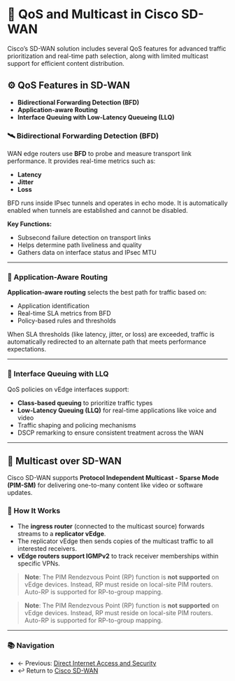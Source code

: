 # 🎯 QoS and Multicast in Cisco SD-WAN

Cisco’s SD-WAN solution includes several QoS features for advanced traffic prioritization and real-time path selection, along with limited multicast support for efficient content distribution.

## ⚙️ QoS Features in SD-WAN
- **Bidirectional Forwarding Detection (BFD)**
- **Application-aware Routing**
- **Interface Queuing with Low-Latency Queueing (LLQ)**

### 🛰️ Bidirectional Forwarding Detection (BFD)

WAN edge routers use **BFD** to probe and measure transport link performance. It provides real-time metrics such as:

- **Latency**
- **Jitter**
- **Loss**

BFD runs inside IPsec tunnels and operates in echo mode. It is automatically enabled when tunnels are established and cannot be disabled.

**Key Functions:**

- Subsecond failure detection on transport links  
- Helps determine path liveliness and quality  
- Gathers data on interface status and IPsec MTU  

---
### 📡 Application-Aware Routing

**Application-aware routing** selects the best path for traffic based on:

- Application identification  
- Real-time SLA metrics from BFD  
- Policy-based rules and thresholds

When SLA thresholds (like latency, jitter, or loss) are exceeded, traffic is automatically redirected to an alternate path that meets performance expectations.

---

### 🧃 Interface Queuing with LLQ

QoS policies on vEdge interfaces support:

- **Class-based queuing** to prioritize traffic types
- **Low-Latency Queuing (LLQ)** for real-time applications like voice and video
- Traffic shaping and policing mechanisms
- DSCP remarking to ensure consistent treatment across the WAN

---

## 📡 Multicast over SD-WAN
Cisco SD-WAN supports **Protocol Independent Multicast - Sparse Mode (PIM-SM)** for delivering one-to-many content like video or software updates.

### 🔁 How It Works

- The **ingress router** (connected to the multicast source) forwards streams to a **replicator vEdge**.
- The replicator vEdge then sends copies of the multicast traffic to all interested receivers.
- **vEdge routers support IGMPv2** to track receiver memberships within specific VPNs.

> **Note**: The PIM Rendezvous Point (RP) function is **not supported** on vEdge devices. Instead, RP must reside on local-site PIM routers. Auto-RP is supported for RP-to-group mapping.

> **Note**: The PIM Rendezvous Point (RP) function is **not supported** on vEdge devices. Instead, RP must reside on local-site PIM routers. Auto-RP is supported for RP-to-group mapping.
---

### 📚 Navigation
- ← Previous: [Direct Internet Access and Security](./sd-wan-dia-security.md)
- ↩ Return to [Cisco SD-WAN](./README.md)